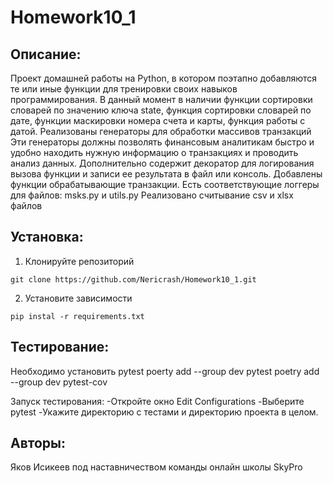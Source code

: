 # Homework10_1
## Описание:
Проект домашней работы на Python, в котором поэтапно добавляются те или иные функции для тренировки своих навыков программирования. 
В данный момент в наличии функции сортировки словарей по значению ключа state, функция сортировки словарей по дате, 
функции маскировки номера счета и карты, функция работы с датой. Реализованы генераторы для обработки массивов транзакций
Эти генераторы должны позволять финансовым аналитикам быстро и удобно находить нужную информацию о транзакциях и проводить анализ данных.
Дополнительно содержит декоратор для логирования вызова функции и записи ее результата в файл или консоль.
Добавлены функции обрабатывающие транзакции. Есть соответствующие логгеры для файлов: msks.py и utils.py
Реализовано считывание csv и xlsx файлов

## Установка:
1. Клонируйте репозиторий
```
git clone https://github.com/Nericrash/Homework10_1.git
```
2. Установите зависимости
```
pip instal -r requirements.txt
```
## Тестирование:
Необходимо установить pytest
poerty add --group dev pytest
poetry add --group dev pytest-cov

Запуск тестирования:
-Откройте окно Edit Configurations
-Выберите pytest
-Укажите директорию с тестами и директорию проекта в целом.

## Авторы:
Яков Исикеев под наставничеством команды онлайн школы SkyPro